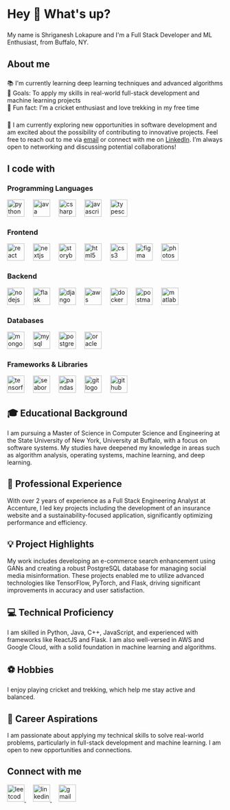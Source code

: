 <h1 align="left">Hey 👋 What's up?</h1>

###

<p align="left">My name is Shriganesh Lokapure and I'm a Full Stack Developer and ML Enthusiast, from Buffalo, NY.</p>

###

<h2 align="left">About me</h2>

###

<p align="left">📚 I'm currently learning deep learning techniques and advanced algorithms<br>🎯 Goals: To apply my skills in real-world full-stack development and machine learning projects<br>🎲 Fun fact: I'm a cricket enthusiast and love trekking in my free time</p>

###

<p align="left">
  🚀 I am currently exploring new opportunities in software development and am excited about the possibility of contributing to innovative projects. 
  Feel free to reach out to me via <a href="mailto:shriganeshlokapure6@gmail.com">email</a> or connect with me on <a href="https://www.linkedin.com/in/shriganeshlokapure/" target="_blank">LinkedIn</a>. I’m always open to networking and discussing potential collaborations!
</p>


<h2 align="left">I code with</h2>

###

<h3 align="left">Programming Languages</h3>
<div align="left">
  <img src="https://cdn.jsdelivr.net/gh/devicons/devicon/icons/python/python-original.svg" height="40" alt="python logo" />
  <img width="12" />
  <img src="https://cdn.jsdelivr.net/gh/devicons/devicon/icons/java/java-original.svg" height="40" alt="java logo" />
  <img width="12" />
  <img src="https://cdn.jsdelivr.net/gh/devicons/devicon/icons/csharp/csharp-original.svg" height="40" alt="csharp logo" />
  <img width="12" />
  <img src="https://cdn.jsdelivr.net/gh/devicons/devicon/icons/javascript/javascript-original.svg" height="40" alt="javascript logo" />
  <img width="12" />
  <img src="https://cdn.jsdelivr.net/gh/devicons/devicon/icons/typescript/typescript-original.svg" height="40" alt="typescript logo" />
</div>

<h3 align="left">Frontend</h3>
<div align="left">
  <img src="https://cdn.jsdelivr.net/gh/devicons/devicon/icons/react/react-original.svg" height="40" alt="react logo" />
  <img width="12" />
  <img src="https://cdn.jsdelivr.net/gh/devicons/devicon/icons/nextjs/nextjs-original.svg" height="40" alt="nextjs logo" />
  <img width="12" />
  <img src="https://cdn.jsdelivr.net/gh/devicons/devicon/icons/storybook/storybook-original.svg" height="40" alt="storybook logo" />
  <img width="12" />
  <img src="https://cdn.jsdelivr.net/gh/devicons/devicon/icons/html5/html5-original.svg" height="40" alt="html5 logo" />
  <img width="12" />
  <img src="https://cdn.jsdelivr.net/gh/devicons/devicon/icons/css3/css3-original.svg" height="40" alt="css3 logo" />
  <img width="12" />
  <img src="https://cdn.jsdelivr.net/gh/devicons/devicon/icons/figma/figma-original.svg" height="40" alt="figma logo" />
  <img width="12" />
  <img src="https://cdn.jsdelivr.net/gh/devicons/devicon/icons/photoshop/photoshop-plain.svg" height="40" alt="photoshop logo" />
</div>

<h3 align="left">Backend</h3>
<div align="left">
  <img src="https://cdn.jsdelivr.net/gh/devicons/devicon/icons/nodejs/nodejs-original.svg" height="40" alt="nodejs logo" />
  <img width="12" />
  <img src="https://cdn.jsdelivr.net/gh/devicons/devicon/icons/flask/flask-original.svg" height="40" alt="flask logo" />
  <img width="12" />
  <img src="https://cdn.jsdelivr.net/gh/devicons/devicon/icons/django/django-plain.svg" height="40" alt="django logo" />
  <img width="12" />
  <img src="https://upload.wikimedia.org/wikipedia/commons/9/93/Amazon_Web_Services_Logo.svg" height="40" alt="aws logo" />
  <img width="12" />
  <img src="https://cdn.jsdelivr.net/gh/devicons/devicon/icons/docker/docker-original.svg" height="40" alt="docker logo" />
  <img width="12" />
  <img src="https://cdn.jsdelivr.net/gh/devicons/devicon/icons/postman/postman-original.svg" height="40" alt="postman logo" />
  <img width="12" />
  <img src="https://cdn.jsdelivr.net/gh/devicons/devicon/icons/matlab/matlab-original.svg" height="40" alt="matlab logo" />
</div>

<h3 align="left">Databases</h3>
<div align="left">
  <img src="https://cdn.jsdelivr.net/gh/devicons/devicon/icons/mongodb/mongodb-original.svg" height="40" alt="mongodb logo" />
  <img width="12" />
  <img src="https://cdn.jsdelivr.net/gh/devicons/devicon/icons/mysql/mysql-original.svg" height="40" alt="mysql logo" />
  <img width="12" />
  <img src="https://cdn.jsdelivr.net/gh/devicons/devicon/icons/postgresql/postgresql-original.svg" height="40" alt="postgresql logo" />
  <img width="12" />
  <img src="https://cdn.jsdelivr.net/gh/devicons/devicon/icons/oracle/oracle-original.svg" height="40" alt="oracle logo" />
</div>

<h3 align="left">Frameworks & Libraries</h3>
<div align="left">
  <img src="https://cdn.jsdelivr.net/gh/devicons/devicon/icons/tensorflow/tensorflow-original.svg" height="40" alt="tensorflow logo" />
  <img width="12" />
  <img src="https://seaborn.pydata.org/_images/logo-tall-lightbg.svg" height="40" alt="seaborn logo" />
  <img width="12" />
  <img src="https://cdn.jsdelivr.net/gh/devicons/devicon/icons/pandas/pandas-original.svg" height="40" alt="pandas logo" />
  <img width="12" />
  <img src="https://cdn.jsdelivr.net/gh/devicons/devicon/icons/git/git-original.svg" height="40" alt="git logo" />
  <img width="12" />
  <img src="https://cdn.jsdelivr.net/gh/devicons/devicon/icons/github/github-original.svg" height="40" alt="github logo" />
</div>

###

<h2 align="left">🎓 Educational Background</h2>

<p align="left">I am pursuing a Master of Science in Computer Science and Engineering at the State University of New York, University at Buffalo, with a focus on software systems. My studies have deepened my knowledge in areas such as algorithm analysis, operating systems, machine learning, and deep learning.</p>

<h2 align="left">💼 Professional Experience</h2>

<p align="left">With over 2 years of experience as a Full Stack Engineering Analyst at Accenture, I led key projects including the development of an insurance website and a sustainability-focused application, significantly optimizing performance and efficiency.</p>

<h2 align="left">💡 Project Highlights</h2>

<p align="left">My work includes developing an e-commerce search enhancement using GANs and creating a robust PostgreSQL database for managing social media misinformation. These projects enabled me to utilize advanced technologies like TensorFlow, PyTorch, and Flask, driving significant improvements in accuracy and user satisfaction.</p>

<h2 align="left">💻 Technical Proficiency</h2>

<p align="left">I am skilled in Python, Java, C++, JavaScript, and experienced with frameworks like ReactJS and Flask. I am also well-versed in AWS and Google Cloud, with a solid foundation in machine learning and algorithms.</p>

<h2 align="left">⚽ Hobbies</h2>

<p align="left">I enjoy playing cricket and trekking, which help me stay active and balanced.</p>

<h2 align="left">🚀 Career Aspirations</h2>

<p align="left">I am passionate about applying my technical skills to solve real-world problems, particularly in full-stack development and machine learning. I am open to new opportunities and connections.</p>

<h2 align="left">Connect with me</h2>

<div align="left">
  <a href="https://leetcode.com/u/ShriGanesh2409/" target="_blank">
    <img src="https://upload.wikimedia.org/wikipedia/commons/1/19/LeetCode_logo_black.png" height="40" alt="leetcode logo" />
  </a>
  <img width="12" />
  
  <a href="https://www.linkedin.com/in/shriganeshlokapure/" target="_blank">
    <img src="https://cdn.jsdelivr.net/gh/devicons/devicon/icons/linkedin/linkedin-original.svg" height="40" alt="linkedin logo" />
  </a>
  <img width="12" />
  
  <a href="mailto:shriganeshlokapure6@gmail.com" target="_blank">
    <img src="https://upload.wikimedia.org/wikipedia/commons/a/ab/Gmail2020.logo.png" height="40" alt="gmail logo" />
  </a>
</div>


